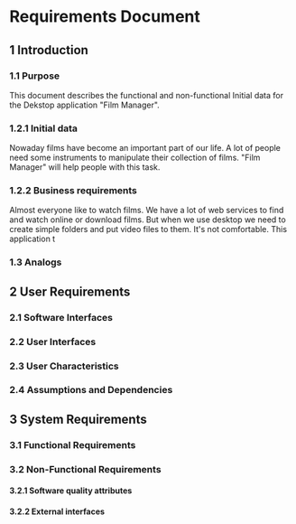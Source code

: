# Requirements Document
## 1 Introduction  
### 1.1 Purpose
This document describes the functional and non-functional  Initial data for the Dekstop application "Film Manager".
### 1.2.1 Initial data
Nowaday films have become an important part of our life. A lot of people need some instruments to manipulate their collection
of films. "Film Manager" will help people with this task.
### 1.2.2 Business requirements
Almost everyone like to watch films. We have a lot of web services to find and watch online or download films. But when we use desktop we need to create simple folders and put video files to them. It's not comfortable. This application t

### 1.3 Analogs

## 2 User Requirements
### 2.1 Software Interfaces


### 2.2 User Interfaces


### 2.3 User Characteristics


### 2.4 Assumptions and Dependencies


## 3 System Requirements


### 3.1 Functional Requirements


### 3.2 Non-Functional Requirements
#### 3.2.1 Software quality attributes


#### 3.2.2 External interfaces

